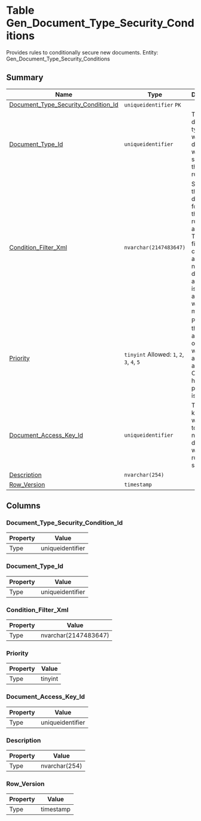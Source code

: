 # Table Gen_Document_Type_Security_Conditions

Provides rules to conditionally secure new documents. Entity: Gen_Document_Type_Security_Conditions

## Summary

| Name | Type | Description |
| - | - | --- |
|[Document_Type_Security_Condition_Id](#document_type_security_condition_id)|`uniqueidentifier` `PK`||
|[Document_Type_Id](#document_type_id)|`uniqueidentifier` |The document type, whose documents will be secured by the current rule.|
|[Condition_Filter_Xml](#condition_filter_xml)|`nvarchar(2147483647)` |Specifies the documents, for which the current rule is applicable. The XML filter is compared against new documents and the rule is applicable when they match.|
|[Priority](#priority)|`tinyint` Allowed: `1`, `2`, `3`, `4`, `5`|Priority of the rule against other rules, which are also applicable. Only the highest priority rule is selected.|
|[Document_Access_Key_Id](#document_access_key_id)|`uniqueidentifier` |The access key, which will be used to secure new documents, when this rule is selected.|
|[Description](#description)|`nvarchar(254)` ||
|[Row_Version](#row_version)|`timestamp` ||

## Columns

### Document_Type_Security_Condition_Id

| Property | Value |
| - | - |
|Type|uniqueidentifier|

### Document_Type_Id

| Property | Value |
| - | - |
|Type|uniqueidentifier|

### Condition_Filter_Xml

| Property | Value |
| - | - |
|Type|nvarchar(2147483647)|

### Priority

| Property | Value |
| - | - |
|Type|tinyint|

### Document_Access_Key_Id

| Property | Value |
| - | - |
|Type|uniqueidentifier|

### Description

| Property | Value |
| - | - |
|Type|nvarchar(254)|

### Row_Version

| Property | Value |
| - | - |
|Type|timestamp|


